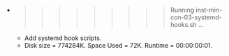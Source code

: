 * >>>>>>>>> Running inst-min-con-03-systemd-hooks.sh ...
  * Add systemd hook scripts.
  * Disk size = 774284K. Space Used = 72K. Runtime = 00:00:00:01.
